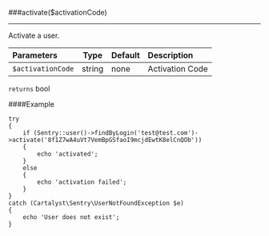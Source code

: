 <a id="activate"></a>
###activate($activationCode)

----------

Activate a user.

Parameters                   | Type            | Default       | Description
:--------------------------- | :-------------: | :------------ | :--------------
`$activationCode`            | string          | none          | Activation Code

`returns` bool

####Example

	try
	{
		if (Sentry::user()->findByLogin('test@test.com')->activate('8f1Z7wA4uVt7VemBpGSfaoI9mcjdEwtK8elCnQOb'))
		{
			echo 'activated';
		}
		else
		{
			echo 'activation failed';
		}
	}
	catch (Cartalyst\Sentry\UserNotFoundException $e)
	{
		echo 'User does not exist';
	}
